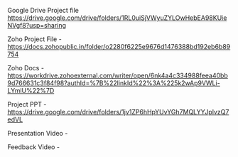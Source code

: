 Google Drive Project file  https://drive.google.com/drive/folders/1RL0uiSjVWyuZYLOwHebEA98KUieNVgf8?usp=sharing

Zoho Project File -   https://docs.zohopublic.in/folder/o2280f6225e9676d1476388bd192eb6b89754

Zoho Docs - https://workdrive.zohoexternal.com/writer/open/6nk4a4c334988feea40bb9d766631c3f84f98?authId=%7B%22linkId%22%3A%225k2wAp9VWLi-LYmlU%22%7D

Project PPT - https://drive.google.com/drive/folders/1jv1ZP6hHpYUvYGh7MQLYYJplvzQ7edVL

Presentation Video - 

Feedback Video - 

